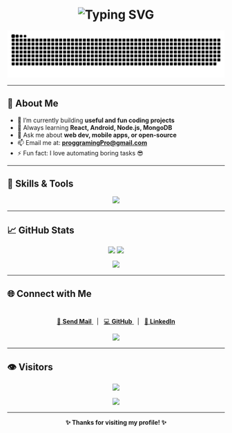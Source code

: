 <h1 align="center">
  <img src="https://readme-typing-svg.demolab.com?font=Fira+Code&duration=3000&pause=1000&color=00F700&center=true&vCenter=true&width=435&lines=Hi+%F0%9F%91%8B%2C+I'm+proggramingPro;A+Passionate+Developer;Web+%7C+Android+%7C+Open+Source+Lover" alt="Typing SVG" />
</h1>

<p align="center">
  <img src="https://github.com/platane/snk/raw/output/github-contribution-grid-snake.svg" alt="snake animation" />
</p>

---

## 🌟 About Me

- 🔭 I’m currently building **useful and fun coding projects**
- 🌱 Always learning **React, Android, Node.js, MongoDB**
- 💬 Ask me about **web dev, mobile apps, or open-source**
- 📫 Email me at: **proggramingPro@gmail.com**
- ⚡ Fun fact: I love automating boring tasks 😎

---

## 🚀 Skills & Tools

<p align="center">
  <img src="https://skillicons.dev/icons?i=html,css,js,react,nodejs,express,mongodb,java,androidstudio,git,github,vscode,figma" />
</p>

---

## 📈 GitHub Stats

<p align="center">
  <img src="https://github-readme-stats.vercel.app/api?username=proggramingPro&show_icons=true&theme=tokyonight" width="48%" />
  <img src="https://github-readme-streak-stats.herokuapp.com/?user=proggramingPro&theme=tokyonight" width="48%" />
</p>

<p align="center">
  <img src="https://github-readme-stats.vercel.app/api/top-langs/?username=proggramingPro&layout=compact&theme=tokyonight" width="48%" />
</p>

---

## 🌐 Connect with Me <br><br>

<p align="center">
  <a href="mailto:proggramingPro@gmail.com">
    💌 <b>Send Mail</b>
  </a> &nbsp;&nbsp;|&nbsp;&nbsp;
  <a href="https://github.com/proggramingPro">
    💻 <b>GitHub</b>
  </a> &nbsp;&nbsp;|&nbsp;&nbsp;
  <a href="https://linkedin.com/in/your-linkedin">
    🔗 <b>LinkedIn</b>
  </a>
</p>

<p align="center">
  <img src="https://readme-typing-svg.demolab.com?font=Fira+Code&duration=2000&pause=500&color=0FF7F7&center=true&vCenter=true&width=350&lines=Let's+Connect+%F0%9F%91%8B;Say+Hi+Anytime+%F0%9F%91%8D;I'm+Just+a+Click+Away+%F0%9F%91%BC" />
</p>

---

## 👁️ Visitors

<p align="center">
  <img src="https://komarev.com/ghpvc/?username=proggramingPro&label=✨+Visitors+Counter+✨&color=FF69B4&style=flat-square" />
</p>

<p align="center">
  <img src="https://readme-typing-svg.demolab.com?font=Fira+Code&duration=2000&pause=1000&color=FF9D00&center=true&vCenter=true&width=360&lines=You're+visitor+number...;Thanks+for+stopping+by!+%F0%9F%92%9A" />
</p>

---

<p align="center"><b>✨ Thanks for visiting my profile! ✨</b></p>
